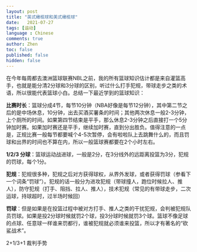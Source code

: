```yaml
---
layout: post
title: "英式橄榄球和美式橄榄球"
date:   2021-07-27
tags: [运动]
language : Chinese
comments: true
author: Zhen
toc: false
published: false
hidden: false
---
```

在今年每周都去澳洲篮球联赛NBL之前，我的所有篮球知识估计都是来自灌篮高手，也就是能分清2分球和3分球的区别，听过什么打手犯规，带球走步之类的术语，所以很能代表篮球小白。总结一下最近学到的篮球知识：

**比赛时长**：篮球分成4节，每节10分钟（NBA好像是每节12分钟），其中第二节之后的是中场休息，10分钟，出去买酒买薯条的时间；其他两次休息一般2-3分钟，上个厕所的时间。如果第四节结束是平手，那么休息2-3分钟之后直接打一个5分钟加时赛。如果加时赛还是平手，继续加时赛，直到分出胜负。值得注意的一点是，正规比赛一般每节都要喊个4-5次暂停，会有啦啦队上去跳舞什么的，而且罚球和出界的时间也不算在内，所以一般篮球赛都要在2个小时左右。

**1/2/3 分球**：篮球运动战进球，一般是2分，在3分线外的远距离投篮为3分，犯规的罚球，每个1分。

**犯规**：犯规很多种，犯规之后对方获得球权，从界外发球，或者获得罚球（参看下一个词条“罚球”）。犯规的话一般分为进攻犯规（带球撞人，跑位时候拉人、推人），防守犯规（打手、阻挡、拉人、推人），技术犯规（常见的有带球走步，二次运球，持球超时，过半场时候回）

**罚球**：但是如果是在投篮过程中被对方打手、推人之类的干扰犯规，会判被犯规队员罚球。如果是投2分球时候就罚2个球，投3分球时候就罚3个球。篮球不像足球的点球、任意球一样谁来罚都行，谁被犯规就必须谁来投篮，所以才有著名的“砍鲨战术”。

2+1/3+1
裁判手势
<!--stackedit_data:
eyJoaXN0b3J5IjpbLTEyODU1MzgyOTMsMjA4MTUyMTA2MCwtNT
U5MDk1MzQ1LC0zMDY0MzE5NDJdfQ==
-->